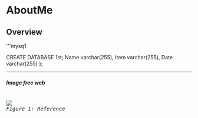 # AboutMe

## Overview


'''mysq1

CREATE DATABASE 1st;
  Name varchar(255),
  Item varchar(255),
  Date varchar(255)
);

---

##### Image free web
<kbd><br>
<img src="https://marketplace.canva.com/EAFQqsOff2s/2/0/1600w/canva-purple-pink-abstract-professional-depop-profile-picture-WijVCFslBuQ.jpg">
<br><i>Figure 1: Reference</i>
</kbd>
